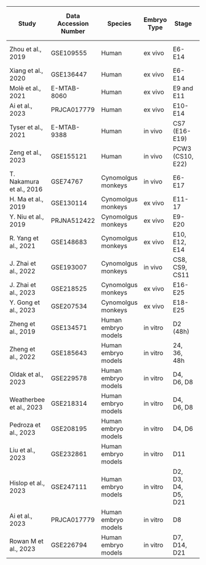 | Study                     | Data Accession Number | Species             | Embryo Type       | Stage                | Platform        | Raw Data Type | Number of Cells After QC |
|---------------------------|-----------------------|---------------------|-------------------|----------------------|-----------------|---------------|--------------------------|
| Zhou et al., 2019         | GSE109555            | Human              | ex vivo           | E6-E14              | STRT-seq/Smart-seq2 | fastq file    | 4,224                    |
| Xiang et al., 2020        | GSE136447            | Human              | ex vivo           | E6-E14              | Smart-seq2      | fastq file    | 514                      |
| Molè et al., 2021         | E-MTAB-8060          | Human              | ex vivo           | E9 and E11          | 10x-Genomics    | fastq file    | 5,205                    |
| Ai et al., 2023           | PRJCA017779          | Human              | ex vivo           | E10-E14             | 10x-Genomics    | fastq file    | 8,611                    |
| Tyser et al., 2021        | E-MTAB-9388          | Human              | in vivo           | CS7 (E16-E19)       | Smart-seq2      | fastq file    | 1,172                    |
| Zeng et al., 2023         | GSE155121            | Human              | in vivo           | PCW3 (CS10, E22)    | 10x-Genomics    | fastq file    | 13,680                   |
| T. Nakamura et al., 2016  | GSE74767             | Cynomolgus monkeys | in vivo           | E6-E17              | SC3-seq         | count matrix  | 336                      |
| H. Ma et al., 2019        | GSE130114            | Cynomolgus monkeys | ex vivo           | E11-17              | Smart-seq2      | count matrix  | 1,310                    |
| Y. Niu et al., 2019       | PRJNA512422          | Cynomolgus monkeys | ex vivo           | E9-E20              | Smart-seq2      | count matrix  | 496                      |
| R. Yang et al., 2021      | GSE148683            | Cynomolgus monkeys | ex vivo           | E10, E12, E14       | 10x-Genomics    | fastq file    | 15,267                   |
| J. Zhai et al., 2022      | GSE193007            | Cynomolgus monkeys | in vivo           | CS8, CS9, CS11      | 10x-Genomics    | fastq file    | 61,646                   |
| J. Zhai et al., 2023      | GSE218525            | Cynomolgus monkeys | ex vivo           | E16-E25             | scChaRM-seq RNA | count matrix  | 302                      |
| Y. Gong et al., 2023      | GSE207534            | Cynomolgus monkeys | ex vivo           | E18-E25             | 10x-Genomics    | fastq file    | 62,511                   |
| Zheng et al., 2019        | GSE134571            | Human embryo models| in vitro          | D2 (48h)            | 10x-Genomics    | fastq file    | 5,845                    |
| Zheng et al., 2022        | GSE185643            | Human embryo models| in vitro          | 24, 36, 48h         | 10x-Genomics    | fastq file    | 37,630                   |
| Oldak et al., 2023        | GSE229578            | Human embryo models| in vitro          | D4, D6, D8          | 10x-Genomics    | fastq file    | 16,558                   |
| Weatherbee et al., 2023   | GSE218314            | Human embryo models| in vitro          | D4, D6, D8          | 10x-Genomics    | fastq file    | 5,901                    |
| Pedroza et al., 2023      | GSE208195            | Human embryo models| in vitro          | D4, D6              | 10x-Genomics    | fastq file    | 20,257                   |
| Liu et al., 2023          | GSE232861            | Human embryo models| in vitro          | D11                 | 10x-Genomics    | fastq file    | 9,915                    |
| Hislop et al., 2023       | GSE247111            | Human embryo models| in vitro          | D2, D3, D4, D5, D21 | 10x-Genomics    | fastq file    | 18,956                   |
| Ai et al., 2023           | PRJCA017779          | Human embryo models| in vitro          | D8                  | 10x-Genomics    | fastq file    | 14,186                   |
| Rowan M et al., 2023      | GSE226794            | Human embryo models| in vitro          | D7, D14, D21        | 10x-Genomics    | fastq file    | 12,984                   |
